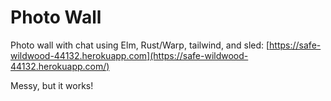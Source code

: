 # Photo Wall

Photo wall with chat using Elm, Rust/Warp, tailwind, and sled:  [https://safe-wildwood-44132.herokuapp.com](https://safe-wildwood-44132.herokuapp.com/)

Messy, but it works! 
